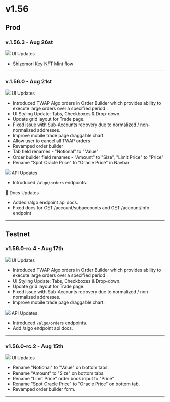 # v1.56

## Prod

### v.1.56.3 - Aug 26st

![](https://docs.paradex.trade/\~gitbook/image?url=https%3A%2F%2Fa.slack-edge.com%2Fproduction-standard-emoji-assets%2F14.0%2Fapple-medium%2F1f5a5-fe0f.png\&width=300\&dpr=4\&quality=100\&sign=2f253ce9ddf0e2ade3b4a86fa026ba5bfb95721993f70bfeaab42f482802f9ba) UI Updates

* Shizomori Key NFT Mint flow

***

### v.1.56.0 - Aug 21st

![](https://docs.paradex.trade/\~gitbook/image?url=https%3A%2F%2Fa.slack-edge.com%2Fproduction-standard-emoji-assets%2F14.0%2Fapple-medium%2F1f5a5-fe0f.png\&width=300\&dpr=4\&quality=100\&sign=2f253ce9ddf0e2ade3b4a86fa026ba5bfb95721993f70bfeaab42f482802f9ba) UI Updates

* Introduced TWAP Algo orders in Order Builder which provides ability to execute large orders over a specified period .
* UI Styling Update: Tabs, Checkboxes & Drop-down.
* Update grid layout for Trade page.
* Fixed issue with Sub-Accounts recovery due to normalized / non-normalized addresses.
* Improve mobile trade page draggable chart.
* Allow user to cancel all TWAP orders
* Revamped order builder
* Tab field renames - "Notional" to "Value"
* Order builder field renames -  "Amount" to "Size",  "Limit Price" to  "Price"
* Rename "Spot Oracle Price" to "Oracle Price" in Navbar

![](https://docs.paradex.trade/\~gitbook/image?url=https%3A%2F%2Fa.slack-edge.com%2Fproduction-standard-emoji-assets%2F14.0%2Fapple-medium%2F2699-fe0f.png\&width=300\&dpr=4\&quality=100\&sign=2662be76\&sv=1) API Updates

* Introduced `/algo/orders` endpoints.

📔 Docs Updates

* Added /algo endpoint api docs.
* Fixed docs for GET /account/subaccounts and GET /account/info endpoint

***

## Testnet

### v1.56.0-rc.4 - Aug 17th

![](https://docs.paradex.trade/\~gitbook/image?url=https%3A%2F%2Fa.slack-edge.com%2Fproduction-standard-emoji-assets%2F14.0%2Fapple-medium%2F1f5a5-fe0f.png\&width=300\&dpr=4\&quality=100\&sign=2f253ce9ddf0e2ade3b4a86fa026ba5bfb95721993f70bfeaab42f482802f9ba) UI Updates

* Introduced TWAP Algo orders in Order Builder which provides ability to execute large orders over a specified period .
* UI Styling Update: Tabs, Checkboxes & Drop-down.
* Update grid layout for Trade page.
* Fixed issue with Sub-Accounts recovery due to normalized / non-normalized addresses.
* Improve mobile trade page draggable chart.

![](https://docs.paradex.trade/\~gitbook/image?url=https%3A%2F%2Fa.slack-edge.com%2Fproduction-standard-emoji-assets%2F14.0%2Fapple-medium%2F2699-fe0f.png\&width=300\&dpr=4\&quality=100\&sign=2662be76\&sv=1) API Updates

* Introduced `/algo/orders` endpoints.
* Add /algo endpoint api docs.

***

### v1.56.0-rc.2 - Aug 15th

![](https://docs.paradex.trade/\~gitbook/image?url=https%3A%2F%2Fa.slack-edge.com%2Fproduction-standard-emoji-assets%2F14.0%2Fapple-medium%2F1f5a5-fe0f.png\&width=300\&dpr=4\&quality=100\&sign=2f253ce9ddf0e2ade3b4a86fa026ba5bfb95721993f70bfeaab42f482802f9ba) UI Updates

* Rename "Notional" to "Value" on bottom tabs.
* Rename "Amount" to "Size" on bottom tabs.
* Rename "Limit Price" order book input to "Price" .
* Rename "Spot Oracle Price" to "Oracle Price" on bottom tab.
* Revamped order builder form.

***



